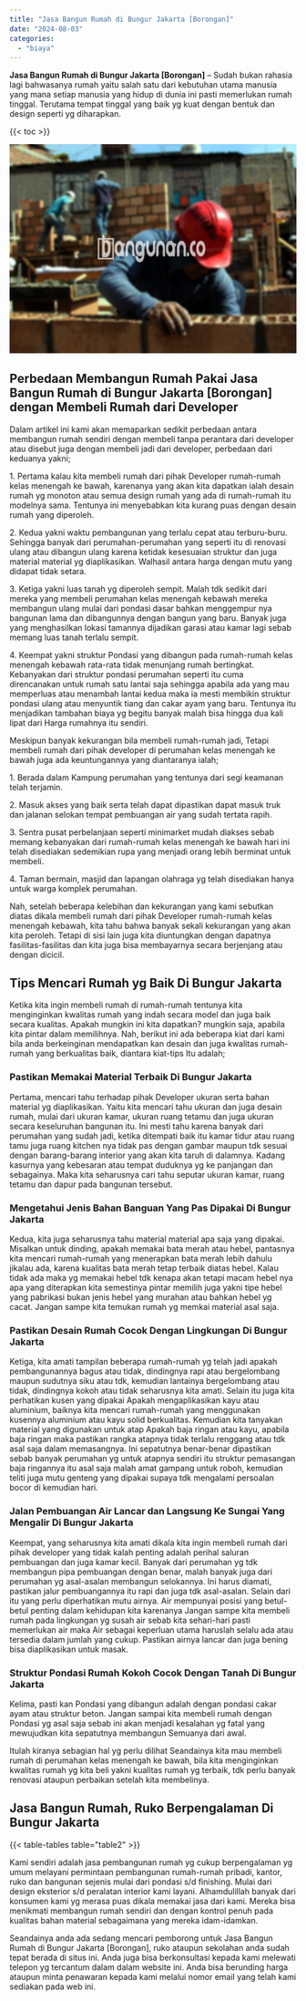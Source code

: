 ```yaml
---
title: "Jasa Bangun Rumah di Bungur Jakarta [Borongan]"
date: "2024-08-03"
categories: 
  - "biaya"
---
```


**Jasa Bangun Rumah di Bungur Jakarta \[Borongan\]** – Sudah bukan rahasia lagi bahwasanya rumah yaitu salah satu dari kebutuhan utama manusia yang mana setiap manusia yang hidup di dunia ini pasti memerlukan rumah tinggal. Terutama tempat tinggal yang baik yg kuat dengan bentuk dan design seperti yg diharapkan.

{{< toc >}}

![Jasa Bangun Rumah di Bungur Jakarta [Borongan]](/images/borong-bangunan-10.png)

## Perbedaan Membangun Rumah Pakai Jasa Bangun Rumah di Bungur Jakarta \[Borongan\] dengan Membeli Rumah dari Developer

Dalam artikel ini kami akan memaparkan sedikit perbedaan antara membangun rumah sendiri dengan membeli tanpa perantara dari developer atau disebut juga dengan membeli jadi dari developer, perbedaan dari keduanya yakni;

1\. Pertama kalau kita membeli rumah dari pihak Developer rumah-rumah kelas menengah ke bawah, karenanya yang akan kita dapatkan ialah desain rumah yg monoton atau semua design rumah yang ada di rumah-rumah itu modelnya sama. Tentunya ini menyebabkan kita kurang puas dengan desain rumah yang diperoleh.

2\. Kedua yakni waktu pembangunan yang terlalu cepat atau terburu-buru. Sehingga banyak dari perumahan-perumahan yang seperti itu di renovasi ulang atau dibangun ulang karena ketidak kesesuaian struktur dan juga material material yg diaplikasikan. Walhasil antara harga dengan mutu yang didapat tidak setara.

3\. Ketiga yakni luas tanah yg diperoleh sempit. Malah tdk sedikit dari mereka yang membeli perumahan kelas menengah kebawah mereka membangun ulang mulai dari pondasi dasar bahkan menggempur nya bangunan lama dan dibangunnya dengan bangun yang baru. Banyak juga yang menghasilkan lokasi tamannya dijadikan garasi atau kamar lagi sebab memang luas tanah terlalu sempit.

4\. Keempat yakni struktur Pondasi yang dibangun pada rumah-rumah kelas menengah kebawah rata-rata tidak menunjang rumah bertingkat. Kebanyakan dari struktur pondasi perumahan seperti itu cuma direncanakan untuk rumah satu lantai saja sehingga apabila ada yang mau memperluas atau menambah lantai kedua maka ia mesti membikin struktur pondasi ulang atau menyuntik tiang dan cakar ayam yang baru. Tentunya itu menjadikan tambahan biaya yg begitu banyak malah bisa hingga dua kali lipat dari Harga rumahnya itu sendiri.

Meskipun banyak kekurangan bila membeli rumah-rumah jadi, Tetapi membeli rumah dari pihak developer di perumahan kelas menengah ke bawah juga ada keuntungannya yang diantaranya ialah;

1\. Berada dalam Kampung perumahan yang tentunya dari segi keamanan telah terjamin.

2\. Masuk akses yang baik serta telah dapat dipastikan dapat masuk truk dan jalanan selokan tempat pembuangan air yang sudah tertata rapih.

3\. Sentra pusat perbelanjaan seperti minimarket mudah diakses sebab memang kebanyakan dari rumah-rumah kelas menengah ke bawah hari ini telah disediakan sedemikian rupa yang menjadi orang lebih berminat untuk membeli.

4\. Taman bermain, masjid dan lapangan olahraga yg telah disediakan hanya untuk warga komplek perumahan.

Nah, setelah beberapa kelebihan dan kekurangan yang kami sebutkan diatas dikala membeli rumah dari pihak Developer rumah-rumah kelas menengah kebawah, kita tahu bahwa banyak sekali kekurangan yang akan kita peroleh. Tetapi di sisi lain juga kita diuntungkan dengan dapatnya fasilitas-fasilitas dan kita juga bisa membayarnya secara berjenjang atau dengan dicicil.

## Tips Mencari Rumah yg Baik Di Bungur Jakarta

Ketika kita ingin membeli rumah di rumah-rumah tentunya kita menginginkan kwalitas rumah yang indah secara model dan juga baik secara kualitas. Apakah mungkin ini kita dapatkan? mungkin saja, apabila kita pintar dalam memilihnya. Nah, berikut ini ada beberapa kiat dari kami bila anda berkeinginan mendapatkan kan desain dan juga kwalitas rumah-rumah yang berkualitas baik, diantara kiat-tips Itu adalah;

### Pastikan Memakai Material Terbaik Di Bungur Jakarta

Pertama, mencari tahu terhadap pihak Developer ukuran serta bahan material yg diaplikasikan. Yaitu kita mencari tahu ukuran dan juga desain rumah, mulai dari ukuran kamar, ukuran ruang tetamu dan juga ukuran secara keseluruhan bangunan itu. Ini mesti tahu karena banyak dari perumahan yang sudah jadi, ketika ditempati baik itu kamar tidur atau ruang tamu juga ruang kitchen nya tidak pas dengan gambar maupun tdk sesuai dengan barang-barang interior yang akan kita taruh di dalamnya. Kadang kasurnya yang kebesaran atau tempat duduknya yg ke panjangan dan sebagainya. Maka kita seharusnya cari tahu seputar ukuran kamar, ruang tetamu dan dapur pada bangunan tersebut.

### Mengetahui Jenis Bahan Banguan Yang Pas Dipakai Di Bungur Jakarta

Kedua, kita juga seharusnya tahu material material apa saja yang dipakai. Misalkan untuk dinding, apakah memakai bata merah atau hebel, pantasnya kita mencari rumah-rumah yang menerapkan bata merah lebih dahulu jikalau ada, karena kualitas bata merah tetap terbaik diatas hebel. Kalau tidak ada maka yg memakai hebel tdk kenapa akan tetapi macam hebel nya apa yang diterapkan kita semestinya pintar memilih juga yakni tipe hebel yang pabrikasi bukan jenis hebel yang murahan atau bahkan hebel yg cacat. Jangan sampe kita temukan rumah yg memkai material asal saja.

### Pastikan Desain Rumah Cocok Dengan Lingkungan Di Bungur Jakarta

Ketiga, kita amati tampilan beberapa rumah-rumah yg telah jadi apakah pembangunannya bagus atau tidak, dindingnya rapi atau bergelombang maupun sudutnya siku atau tdk, kemudian lantainya bergelombang atau tidak, dindingnya kokoh atau tidak seharusnya kita amati. Selain itu juga kita perhatikan kusen yang dipakai Apakah mengaplikasikan kayu atau aluminium, baiknya kita mencari rumah-rumah yang menggunakan kusennya aluminium atau kayu solid berkualitas. Kemudian kita tanyakan material yang digunakan untuk atap Apakah baja ringan atau kayu, apabila baja ringan maka pastikan rangka atapnya tidak terlalu renggang atau tdk asal saja dalam memasangnya. Ini sepatutnya benar-benar dipastikan sebab banyak perumahan yg untuk atapnya sendiri itu struktur pemasangan baja ringannya itu asal saja malah amat gampang untuk roboh, kemudian teliti juga mutu genteng yang dipakai supaya tdk mengalami persoalan bocor di kemudian hari.

### Jalan Pembuangan Air Lancar dan Langsung Ke Sungai Yang Mengalir Di Bungur Jakarta

Keempat, yang seharusnya kita amati dikala kita ingin membeli rumah dari pihak developer yang tidak kalah penting adalah perihal saluran pembuangan dan juga kamar kecil. Banyak dari perumahan yg tdk membangun pipa pembuangan dengan benar, malah banyak juga dari perumahan yg asal-asalan membangun selokannya. Ini harus diamati, pastikan jalur pembuangannya itu rapi dan juga tdk asal-asalan. Selain dari itu yang perlu diperhatikan mutu airnya. Air mempunyai posisi yang betul-betul penting dalam kehidupan kita karenanya Jangan sampe kita membeli rumah pada lingkungan yg susah air sebab kita sehari-hari pasti memerlukan air maka Air sebagai keperluan utama haruslah selalu ada atau tersedia dalam jumlah yang cukup. Pastikan airnya lancar dan juga bening bisa diaplikasikan untuk masak.

### Struktur Pondasi Rumah Kokoh Cocok Dengan Tanah Di Bungur Jakarta

Kelima, pasti kan Pondasi yang dibangun adalah dengan pondasi cakar ayam atau struktur beton. Jangan sampai kita membeli rumah dengan Pondasi yg asal saja sebab ini akan menjadi kesalahan yg fatal yang mewujudkan kita sepatutnya membangun Semuanya dari awal.

Itulah kiranya sebagian hal yg perlu dilihat Seandainya kita mau membeli rumah di perumahan kelas menengah ke bawah, bila kita menginginkan kwalitas rumah yg kita beli yakni kualitas rumah yg terbaik, tdk perlu banyak renovasi ataupun perbaikan setelah kita membelinya.

## Jasa Bangun Rumah, Ruko Berpengalaman Di Bungur Jakarta

{{< table-tables table="table2" >}}

Kami sendiri adalah jasa pembangunan rumah yg cukup berpengalaman yg umum melayani permintaan pembangunan rumah-rumah pribadi, kantor, ruko dan bangunan sejenis mulai dari pondasi s/d finishing. Mulai dari design eksterior s/d peralatan interior kami layani. Alhamdulillah banyak dari konsumen kami yg merasa puas dikala memakai jasa dari kami. Mereka bisa menikmati membangun rumah sendiri dan dengan kontrol penuh pada kualitas bahan material sebagaimana yang mereka idam-idamkan.

Seandainya anda ada sedang mencari pemborong untuk Jasa Bangun Rumah di Bungur Jakarta \[Borongan\], ruko ataupun sekolahan anda sudah tepat berada di situs ini. Anda juga bisa berkonsultasi kepada kami melewati telepon yg tercantum dalam dalam website ini. Anda bisa berunding harga ataupun minta penawaran kepada kami melalui nomor email yang telah kami sediakan pada web ini.

